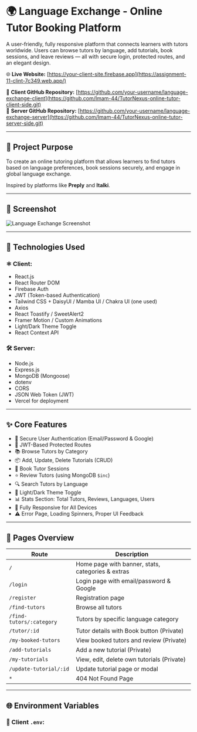 # 🌍 Language Exchange - Online Tutor Booking Platform

A user-friendly, fully responsive platform that connects learners with tutors worldwide. Users can browse tutors by language, add tutorials, book sessions, and leave reviews — all with secure login, protected routes, and an elegant design.

🌐 **Live Website:** [https://your-client-site.firebase.app](https://assignment-11-clint-7c349.web.app/)  

📁 **Client GitHub Repository:** [https://github.com/your-username/language-exchange-client](https://github.com/Imam-44/TutorNexus-online-tutor-client-side.git)  
📁 **Server GitHub Repository:** [https://github.com/your-username/language-exchange-server](https://github.com/Imam-44/TutorNexus-online-tutor-server-side.git)

---

## 🎯 Project Purpose

To create an online tutoring platform that allows learners to find tutors based on language preferences, book sessions securely, and engage in global language exchange.

Inspired by platforms like **Preply** and **Italki**.

---

## 📸 Screenshot

![Language Exchange Screenshot](https://i.ibb.co.com/Q3rKC3KZ/assignment-11.png)

---

## 🧰 Technologies Used

### ⚛️ Client:
- React.js
- React Router DOM
- Firebase Auth
- JWT (Token-based Authentication)
- Tailwind CSS + DaisyUI / Mamba UI / Chakra UI (one used)
- Axios
- React Toastify / SweetAlert2
- Framer Motion / Custom Animations
- Light/Dark Theme Toggle
- React Context API

### 🛠️ Server:
- Node.js
- Express.js
- MongoDB (Mongoose)
- dotenv
- CORS
- JSON Web Token (JWT)
- Vercel for deployment

---

## ✨ Core Features

- 🔐 Secure User Authentication (Email/Password & Google)
- 🔐 JWT-Based Protected Routes
- 📚 Browse Tutors by Category
- 📦 Add, Update, Delete Tutorials (CRUD)
- 🛒 Book Tutor Sessions
- ⭐ Review Tutors (using MongoDB `$inc`)
- 🔍 Search Tutors by Language
- 🌙 Light/Dark Theme Toggle
- 📊 Stats Section: Total Tutors, Reviews, Languages, Users
- 📱 Fully Responsive for All Devices
- ⚠️ Error Page, Loading Spinners, Proper UI Feedback

---

## 🧪 Pages Overview

| Route | Description |
|-------|-------------|
| `/` | Home page with banner, stats, categories & extras |
| `/login` | Login page with email/password & Google |
| `/register` | Registration page |
| `/find-tutors` | Browse all tutors |
| `/find-tutors/:category` | Tutors by specific language category |
| `/tutor/:id` | Tutor details with Book button (Private) |
| `/my-booked-tutors` | View booked tutors and review (Private) |
| `/add-tutorials` | Add a new tutorial (Private) |
| `/my-tutorials` | View, edit, delete own tutorials (Private) |
| `/update-tutorial/:id` | Update tutorial page or modal |
| `*` | 404 Not Found Page |

---

## 🌐 Environment Variables

### 🧾 Client `.env`:
